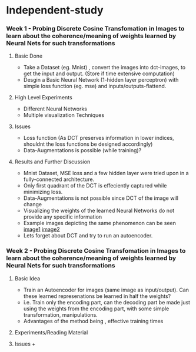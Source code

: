 Independent-study
===================


### Week 1 - Probing Discrete Cosine Transfomation in Images to learn about the coherence/meaning of weights learned by Neural Nets for such transformations
1. Basic Done
    + Take a Dataset (eg. Mnist) , convert the images into dct-images, to get the input and output. (Store if time extensive computation)
    + Desgin a Basic Neural Network (1-hidden layer perceptron) with simple loss function (eg. mse) and inputs/outputs-flattend. 

2. High Level Experiments
    + Different Neural Networks
    + Multiple visualization Techniques

3. Issues
    + Loss function (As DCT preserves information in lower indices, shouldnt the loss functions be designed accordingly)
    + Data-Augmentations is possible (while training)?

4. Results and Further Discussion
	+ Mnist Dataset, MSE loss and a few hidden layer were tried upon in a fully-connected architecture.
    + Only first quadrant of the DCT is effeciently captured while minimizing loss.
    + Data-Augmentations is not possible since DCT of the image will change
    + Visualizing the weights of the learned Neural Networks do not provide any specific information
    + Example images depicting the same phenomenon can be seen [image1]() [image2]()
    + Lets forget about DCT and try to run an autoencoder.

### Week 2 - Probing Discrete Cosine Transfomation in Images to learn about the coherence/meaning of weights learned by Neural Nets for such transformations
1. Basic Idea
	+ Train an Autoencoder for images (same image as input/output). Can these learned represenations be learned in half the weights?
	+ i.e. Train only the encoding part, can the decoding part be made just using the weights from the encoding part, with some simple transformation, manipulations.
	+ Advantages of the method being , effective training times

2. Experiments/Reading Material
3. Issues
	+
